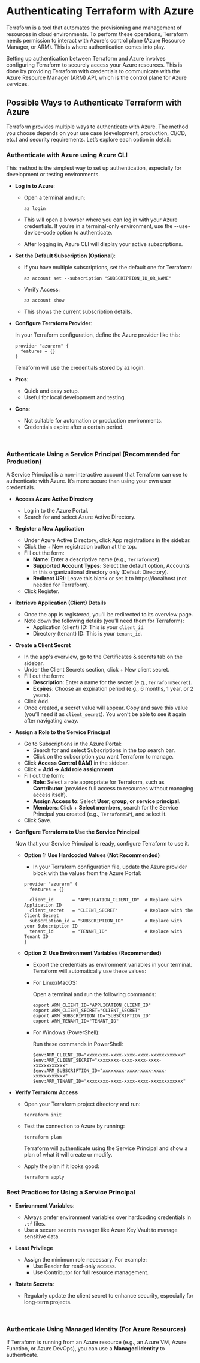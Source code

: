 # Authenticating Terraform with Azure

Terraform is a tool that automates the provisioning and management of resources in cloud environments. To perform these operations, Terraform needs permission to interact with Azure's control plane (Azure Resource Manager, or ARM). This is where authentication comes into play.

Setting up authentication between Terraform and Azure involves configuring Terraform to securely access your Azure resources. This is done by providing Terraform with credentials to communicate with the Azure Resource Manager (ARM) API, which is the control plane for Azure services.

## Possible Ways to Authenticate Terraform with Azure

Terraform provides multiple ways to authenticate with Azure. The method you choose depends on your use case (development, production, CI/CD, etc.) and security requirements. Let’s explore each option in detail:

### Authenticate with Azure using Azure CLI

This method is the simplest way to set up authentication, especially for development or testing environments.

- **Log in to Azure**:

  - Open a terminal and run:

    ```
    az login
    ```

  - This will open a browser where you can log in with your Azure credentials. If you’re in a terminal-only environment, use the --use-device-code option to authenticate.
  - After logging in, Azure CLI will display your active subscriptions.

- **Set the Default Subscription (Optional)**:

  - If you have multiple subscriptions, set the default one for Terraform:

    ```
    az account set --subscription "SUBSCRIPTION_ID_OR_NAME"
    ```

  - Verify Access:

    ```
    az account show
    ```

  - This shows the current subscription details.

- **Configure Terraform Provider**:

  In your Terraform configuration, define the Azure provider like this:

  ```
  provider "azurerm" {
    features = {}
  }
  ```

  Terraform will use the credentials stored by az login.

- **Pros**:
  - Quick and easy setup.
  - Useful for local development and testing.

- **Cons**:
  - Not suitable for automation or production environments.
  - Credentials expire after a certain period.

<br>

### Authenticate Using a Service Principal (Recommended for Production)

A Service Principal is a non-interactive account that Terraform can use to authenticate with Azure. It’s more secure than using your own user credentials.

- **Access Azure Active Directory**

  - Log in to the Azure Portal.
  - Search for and select Azure Active Directory.

- **Register a New Application**

  - Under Azure Active Directory, click App registrations in the sidebar.
  - Click the + New registration button at the top.
  - Fill out the form:
    - **Name**: Enter a descriptive name (e.g., ```TerraformSP```).
    - **Supported Account Types**: Select the default option, Accounts in this organizational directory only (Default Directory).
    - **Redirect URI**: Leave this blank or set it to https://localhost (not needed for Terraform).
  - Click Register.
 
- **Retrieve Application (Client) Details**

  - Once the app is registered, you'll be redirected to its overview page.
  - Note down the following details (you’ll need them for Terraform):
    - Application (client) ID: This is your ```client_id```.
    - Directory (tenant) ID: This is your ```tenant_id```.

- **Create a Client Secret**

  - In the app's overview, go to the Certificates & secrets tab on the sidebar.
  - Under the Client Secrets section, click + New client secret.
  - Fill out the form:
    - **Description**: Enter a name for the secret (e.g., ```TerraformSecret```).
    - **Expires**: Choose an expiration period (e.g., 6 months, 1 year, or 2 years).
  - Click Add.
  - Once created, a secret value will appear. Copy and save this value (you’ll need it as ```client_secret```). You won’t be able to see it again after navigating away.

- **Assign a Role to the Service Principal**

  - Go to Subscriptions in the Azure Portal:
    - Search for and select Subscriptions in the top search bar.
    - Click on the subscription you want Terraform to manage.
  - Click **Access Control (IAM)** in the sidebar.
  - Click + **Add → Add role assignment**.
  - Fill out the form:
    - **Role**: Select a role appropriate for Terraform, such as **Contributor** (provides full access to resources without managing access itself).
    - **Assign Access to**: Select **User, group, or service principal**.
    - **Members**: Click + **Select members**, search for the Service Principal you created (e.g., ```TerraformSP```), and select it.
  - Click Save.

- **Configure Terraform to Use the Service Principal**

  Now that your Service Principal is ready, configure Terraform to use it.

  - **Option 1: Use Hardcoded Values (Not Recommended)**
    - In your Terraform configuration file, update the Azure provider block with the values from the Azure Portal:

    ```
    provider "azurerm" {
      features = {}

      client_id       = "APPLICATION_CLIENT_ID"  # Replace with Application ID
      client_secret   = "CLIENT_SECRET"          # Replace with the Client Secret
      subscription_id = "SUBSCRIPTION_ID"        # Replace with your Subscription ID
      tenant_id       = "TENANT_ID"              # Replace with Tenant ID
    }
    ```

  - **Option 2: Use Environment Variables (Recommended)**
    - Export the credentials as environment variables in your terminal. Terraform will automatically use these values:

    - For Linux/MacOS:

      Open a terminal and run the following commands:

      ```
      export ARM_CLIENT_ID="APPLICATION_CLIENT_ID"
      export ARM_CLIENT_SECRET="CLIENT_SECRET"
      export ARM_SUBSCRIPTION_ID="SUBSCRIPTION_ID"
      export ARM_TENANT_ID="TENANT_ID"
      ```

    - For Windows (PowerShell):

      Run these commands in PowerShell:

      ```
      $env:ARM_CLIENT_ID="xxxxxxxx-xxxx-xxxx-xxxx-xxxxxxxxxxxx"
      $env:ARM_CLIENT_SECRET="xxxxxxxx-xxxx-xxxx-xxxx-xxxxxxxxxxxx"
      $env:ARM_SUBSCRIPTION_ID="xxxxxxxx-xxxx-xxxx-xxxx-xxxxxxxxxxxx"
      $env:ARM_TENANT_ID="xxxxxxxx-xxxx-xxxx-xxxx-xxxxxxxxxxxx"
      ```

- **Verify Terraform Access**

  - Open your Terraform project directory and run:

    ```
    terraform init
    ```

  - Test the connection to Azure by running:

    ```
    terraform plan
    ```

    Terraform will authenticate using the Service Principal and show a plan of what it will create or modify.

  - Apply the plan if it looks good:

    ```
    terraform apply
    ```

### Best Practices for Using a Service Principal

- **Environment Variables**:

  - Always prefer environment variables over hardcoding credentials in ```.tf``` files.
  - Use a secure secrets manager like Azure Key Vault to manage sensitive data.

- **Least Privilege**

  - Assign the minimum role necessary. For example:
    - Use Reader for read-only access.
    - Use Contributor for full resource management.

- **Rotate Secrets**:
  - Regularly update the client secret to enhance security, especially for long-term projects.
 
<br>

###  Authenticate Using Managed Identity (For Azure Resources)

If Terraform is running from an Azure resource (e.g., an Azure VM, Azure Function, or Azure DevOps), you can use a **Managed Identity** to authenticate.
